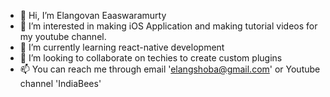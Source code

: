 - 👋 Hi, I’m Elangovan Eaaswaramurty
- 👀 I’m interested in making iOS Application and making tutorial videos for my youtube channel.
- 🌱 I’m currently learning react-native development
- 💞️ I’m looking to collaborate on techies to create custom plugins
- 📫 You can reach me through email 'elangshoba@gmail.com' or Youtube channel 'IndiaBees'

<!---
Elangovan22/Elangovan22 is a ✨ special ✨ repository because its `README.md` (this file) appears on your GitHub profile.
You can click the Preview link to take a look at your changes.
--->
